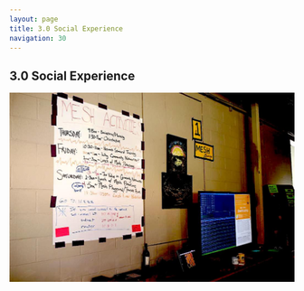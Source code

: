 ```yaml
---
layout: page
title: 3.0 Social Experience
navigation: 30
---
```


## 3.0 Social Experience

![mesh-activities](images/mesh-activities.jpg)